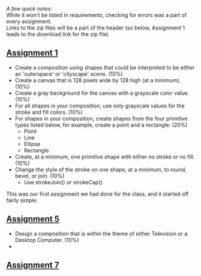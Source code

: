 _A few quick notes_:  
 While it won't be listed in requirements, checking for errors was a part of every assignment.  
 Links to the zip files will be a part of the header (so below, Assignment 1 leads to the download link for the zip file)

## [Assignment 1](Lent.zip)
 
* Create a composition using shapes that could be interpreted to be either an 'outerspace' or 'cityscape' scene. (10%)  
* Create a canvas that is 128 pixels wide by 128 high (at a minimum). (10%)  
* Create a gray background for the canvas with a grayscale color value. (10%)  
* For all shapes in your composition, use only grayscale values for the stroke and fill colors. (10%)  
* For shapes in your composition, create shapes from the four primitive types listed below, for example, create a point and a rectangle: (20%)
  * Point
  * Line
  * Ellipse
  * Rectangle  
* Create, at a minimum, one primitive shape with either no stroke or no fill. (10%)  
* Change the style of the stroke on one shape, at a minimum, to round, bevel, or join. (10%)
  * Use strokeJoin() or strokeCap()
 
 This was our first assignment we had done for the class, and it started off fairly simple.  
 

## [Assignment 5](Lent%205.zip)
* Design a composition that is within the theme of either Television or a Desktop Computer. (10%)  
* 


## [Assignment 7](Lent%207.zip)
